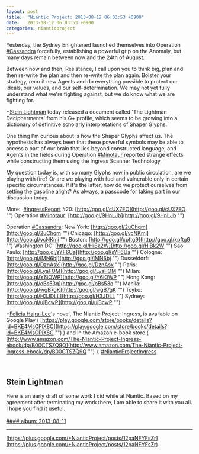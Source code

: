 ```yaml
---
layout: post
title:  "Niantic Project: 2013-08-12 06:03:53 +0900"
date:   2013-08-12 06:03:53 +0900
categories: nianticproject
---
```

Yesterday, the Sydney Enlightened launched themselves into Operation [#Cassandra](https://plus.google.com/s/%23Cassandra "") forcefully, establishing a powerful grip on the Anomaly, but many days remain between now and the 24th of August. 

Between now and then, Resistance, I call upon you to think big, plan and then re-write the plan and then re-write the plan again. Bolster your strategy, recruit new Agents and do everything possible to protect our ideals, our values, and our self-determination. We may not yet fully understand what we're fighting against, but we do know what we are fighting for.

+[Stein Lightman](https://plus.google.com/115238965157544465033 "") today released a document called 'The Lightman Decipherments' from his G+ profile, which seems to be growing into a dictionary of definitive scholarly interpretations of Shaper Glyphs.

One thing I'm curious about is how the Shaper Glyphs affect us. The hypothesis has always been that these powerful symbols may be able to access a part of our brain that lies beyond constructed language, and Agents in the fields during Operation [#Minotaur](https://plus.google.com/s/%23Minotaur "") reported strange effects while constructing them using the Ingress Scanner Technology. 

My question today is, with so many Glyphs now in public circulation, are we playing with fire? Or are we playing with fuel and vulnerable only in certain specific circumstances. If it's the latter, how do we protect ourselves from setting the gasoline alight? As always, a passcode for taking part in our discussion today.

More: 
[#IngressReport](https://plus.google.com/s/%23IngressReport "") #20: [http://goo.gl/cUX7EO](http://goo.gl/cUX7EO "")
Operation [#Minotaur](https://plus.google.com/s/%23Minotaur ""): [http://goo.gl/9HnLJb](http://goo.gl/9HnLJb "")

Operation [#Cassandra](https://plus.google.com/s/%23Cassandra ""):
New York: [http://goo.gl/2uChqm](http://goo.gl/2uChqm "")
Chicago: [http://goo.gl/vcNKmi](http://goo.gl/vcNKmi "")
Boston: [http://goo.gl/xpftg9](http://goo.gl/xpftg9 "")
Washington DC: [http://goo.gl/HiBk2W](http://goo.gl/HiBk2W "")
Sao Paulo: [http://goo.gl/sYF6Ua](http://goo.gl/sYF6Ua "")
Cologne: [http://goo.gl/lMN6bj](http://goo.gl/lMN6bj "")
Dusseldorf: [http://goo.gl/DznAsx](http://goo.gl/DznAsx "")
Paris: [http://goo.gl/LyaFOM](http://goo.gl/LyaFOM "")
Milan: [http://goo.gl/Y6iOWP](http://goo.gl/Y6iOWP "")
Hong Kong: [http://goo.gl/oBs53q](http://goo.gl/oBs53q "")
Manila: [http://goo.gl/wgB7gK](http://goo.gl/wgB7gK "")
Toyko: [http://goo.gl/H3JDLL](http://goo.gl/H3JDLL "")
Sydney: [http://goo.gl/ujBcwP](http://goo.gl/ujBcwP "")

+[Felicia Hajra-Lee](https://plus.google.com/118344555717370644832 "")'s novel, The Niantic Project: Ingress, is available on Google Play ( [https://play.google.com/store/books/details?id=BKE4MsCPlX8C](https://play.google.com/store/books/details?id=BKE4MsCPlX8C "") ) and in the Amazon e-book store ( [http://www.amazon.com/The-Niantic-Project-Ingress-ebook/dp/B00CTSZQ9Q](http://www.amazon.com/The-Niantic-Project-Ingress-ebook/dp/B00CTSZQ9Q "") ). [#NianticProjectIngress](https://plus.google.com/s/%23NianticProjectIngress "") <div class="shared"><br /><h2>Stein Lightman</h2>Here is an early draft of some work I did while at Niantic. Based on my agreement after terminating my work there, I am able to share it with you all. I hope you find it useful.<br /><br /></div>
[#### album: 2013-08-11](https://plus.google.com/photos/115238965157544465033/albums/5910934508170662833?authkey=CI_d7MfBjv2BHQ "")
- - -
[https://plus.google.com/+NianticProject/posts/12paNFYFsZr](https://plus.google.com/+NianticProject/posts/12paNFYFsZr)
